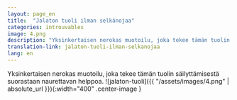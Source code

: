 ```yaml
---
layout: page_en
title:  "Jalaton tuoli ilman selkänojaa"
categories: introuvables
image: 4.png
description: "Yksinkertaisen nerokas muotoilu, joka tekee tämän tuolin säilyttämisestä suorastaan naurettavan helppoa."
translation-link: jalaton-tuoli-ilman-selkanojaa
lang: en
---
```

Yksinkertaisen nerokas muotoilu, joka tekee tämän tuolin säilyttämisestä suorastaan naurettavan helppoa.
![jalaton-tuoli]({{ "/assets/images/4.png" | absolute_url }}){:width="400" .center-image }
